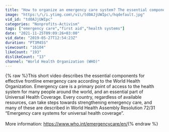```yaml
---
title: "How to organize an emergency care system? The essential components"
image: "https:\/\/i.ytimg.com\/vi\/td0AJjUWIpc\/hqdefault.jpg"
vid_id: "td0AJjUWIpc"
categories: "Nonprofits-Activism"
tags: ["emergency care","first aid","health systems"]
date: "2021-11-25T09:09:26+03:00"
vid_date: "2019-05-27T12:54:23Z"
duration: "PT3M45S"
viewcount: "16104"
likeCount: "193"
dislikeCount: "13"
channel: "World Health Organization (WHO)"
---
```

{% raw %}This short video describes the essential components for effective frontline emergency care according to the World Health Organization. Emergency care is a primary point of access to the health system for many people around the world, and an essential part of Universal Health Coverage. Every country, regardless of available resources, can take steps towards strengthening emergency care, and many of these are described in World Health Assembly Resolution 72/31 “Emergency care systems for universal health coverage”.<br /><br />More information: <a rel="nofollow" target="blank" href="https://www.who.int/emergencycare/en/">https://www.who.int/emergencycare/en/</a>{% endraw %}
